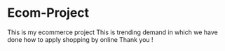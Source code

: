 # Ecom-Project
This is my ecommerce project
This is trending demand in which we have done how to apply shopping by online 
Thank you !
